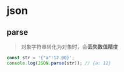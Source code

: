 # json

## parse

> 对象字符串转化为对象时，会**丢失数值精度**

```js
const str = '{"a":12.00}';
console.log(JSON.parse(str)); // {a: 12}
```
